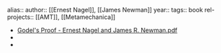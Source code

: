 alias::
author:: [[Ernest Nagel]], [[James Newman]]
year::
tags:: book
rel-projects:: [[AMT]], [[Metamechanica]]



- [Godel's Proof - Ernest Nagel and James R. Newman.pdf](hook://file/maiL0yV8H?p=MSBLbm93bGVkZ2UgTGlicmFyaWVzL0FNVCAmIFgtU2NpZW5jZQ==&n=Godel%27s%20Proof%20%2D%20Ernest%20Nagel%20and%20James%20R%2E%20Newman%2Epdf)
-
-
